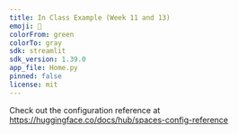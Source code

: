 ```yaml
---
title: In Class Example (Week 11 and 13)
emoji: 🏢
colorFrom: green
colorTo: gray
sdk: streamlit
sdk_version: 1.39.0
app_file: Home.py
pinned: false
license: mit
---
```


Check out the configuration reference at https://huggingface.co/docs/hub/spaces-config-reference
